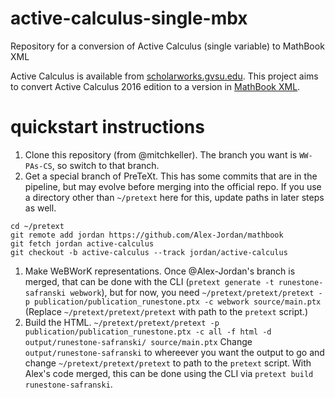 # active-calculus-single-mbx
Repository for a conversion of Active Calculus (single variable) to MathBook XML

Active Calculus is available from [scholarworks.gvsu.edu](http://scholarworks.gvsu.edu/books/10/). This project aims to convert Active Calculus 2016 edition to a version in [MathBook XML](mathbook.pugetsound.edu).

# quickstart instructions
1. Clone this repository (from @mitchkeller). The branch you want is
   `WW-PAs-CS`, so switch to that branch.
1. Get a special branch of PreTeXt. This has some commits that are in
the pipeline, but may evolve before merging into the official repo. If you use a directory other than `~/pretext` here for this, update
paths in later steps as well.
```
cd ~/pretext
git remote add jordan https://github.com/Alex-Jordan/mathbook
git fetch jordan active-calculus
git checkout -b active-calculus --track jordan/active-calculus
```
1. Make WeBWorK representations. Once @Alex-Jordan's branch is merged,
that can be done with the CLI (`pretext generate -t
runestone-safranski webwork`), but for now, you need 
`~/pretext/pretext/pretext -p publication/publication_runestone.ptx -c
webwork source/main.ptx` (Replace `~/pretext/pretext/pretext` with
path to the `pretext` script.)
1. Build the HTML. `~/pretext/pretext/pretext -p
   publication/publication_runestone.ptx -c all -f html -d output/runestone-safranski/
   source/main.ptx` Change `output/runestone-safranski` to whereever you want the output
   to go and change `~/pretext/pretext/pretext` to path to the
   `pretext` script. With Alex's code merged, this can be done using
   the CLI via `pretext build runestone-safranski`.
